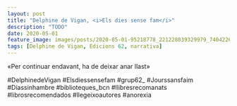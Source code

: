 ```yaml
---
layout: post
title: "Delphine de Vigan, <i>Els dies sense fam</i>"
description: "TODO"
date: 2020-05-01
feature_image: images/posts/2020-05-01-95218778_221228039329979_7404226109479419389_n_17857128235926548.jpg
tags: [Delphine de Vigan, Edicions 62, narrativa]
---
```


«Per continuar endavant, ha de deixar anar llast»
<!--more-->

#DelphinedeVigan #Elsdiessensefam #grup62_ #Jourssansfaim #Díassinhambre #biblioteques_bcn #llibresrecomanats #librosrecomendados #llegeixoautores #anorexia


